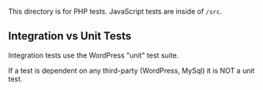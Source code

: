 This directory is for PHP tests. JavaScript tests are inside of `/src`.

## Integration vs Unit Tests
Integration tests use the WordPress "unit" test suite.

If a test is dependent on any third-party (WordPress, MySql) it is NOT a unit test.

